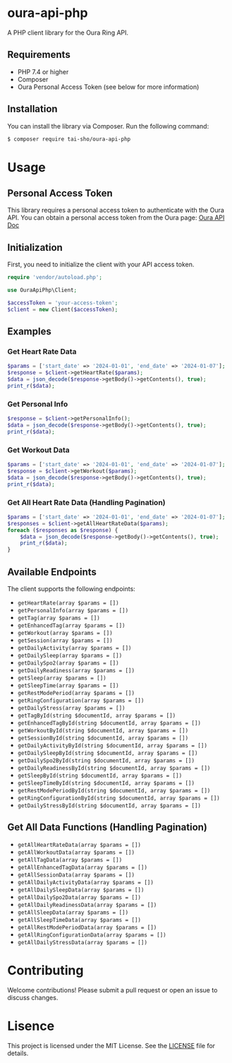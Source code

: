 # oura-api-php

A PHP client library for the Oura Ring API.

## Requirements

- PHP 7.4 or higher
- Composer
- Oura Personal Access Token (see below for more information)

## Installation

You can install the library via Composer. Run the following command:

```bash
$ composer require tai-sho/oura-api-php
```

# Usage
## Personal Access Token
This library requires a personal access token to authenticate with the Oura API. You can obtain a personal access token from the Oura page:
[Oura API Doc](https://cloud.ouraring.com/docs)

## Initialization
First, you need to initialize the client with your API access token.
```php
require 'vendor/autoload.php';

use OuraApiPhp\Client;

$accessToken = 'your-access-token';
$client = new Client($accessToken);
```

## Examples
### Get Heart Rate Data
```php
$params = ['start_date' => '2024-01-01', 'end_date' => '2024-01-07'];
$response = $client->getHeartRate($params);
$data = json_decode($response->getBody()->getContents(), true);
print_r($data);
```
### Get Personal Info
```php
$response = $client->getPersonalInfo();
$data = json_decode($response->getBody()->getContents(), true);
print_r($data);

```
### Get Workout Data
```php
$params = ['start_date' => '2024-01-01', 'end_date' => '2024-01-07'];
$response = $client->getWorkout($params);
$data = json_decode($response->getBody()->getContents(), true);
print_r($data);
```
### Get All Heart Rate Data (Handling Pagination)
```php
$params = ['start_date' => '2024-01-01', 'end_date' => '2024-01-07'];
$responses = $client->getAllHeartRateData($params);
foreach ($responses as $response) {
    $data = json_decode($response->getBody()->getContents(), true);
    print_r($data);
}

```
## Available Endpoints
The client supports the following endpoints:

- `getHeartRate(array $params = [])`
- `getPersonalInfo(array $params = [])`
- `getTag(array $params = [])`
- `getEnhancedTag(array $params = [])`
- `getWorkout(array $params = [])`
- `getSession(array $params = [])`
- `getDailyActivity(array $params = [])`
- `getDailySleep(array $params = [])`
- `getDailySpo2(array $params = [])`
- `getDailyReadiness(array $params = [])`
- `getSleep(array $params = [])`
- `getSleepTime(array $params = [])`
- `getRestModePeriod(array $params = [])`
- `getRingConfiguration(array $params = [])`
- `getDailyStress(array $params = [])`
- `getTagById(string $documentId, array $params = [])`
- `getEnhancedTagById(string $documentId, array $params = [])`
- `getWorkoutById(string $documentId, array $params = [])`
- `getSessionById(string $documentId, array $params = [])`
- `getDailyActivityById(string $documentId, array $params = [])`
- `getDailySleepById(string $documentId, array $params = [])`
- `getDailySpo2ById(string $documentId, array $params = [])`
- `getDailyReadinessById(string $documentId, array $params = [])`
- `getSleepById(string $documentId, array $params = [])`
- `getSleepTimeById(string $documentId, array $params = [])`
- `getRestModePeriodById(string $documentId, array $params = [])`
- `getRingConfigurationById(string $documentId, array $params = [])`
- `getDailyStressById(string $documentId, array $params = [])`

## Get All Data Functions (Handling Pagination)
- `getAllHeartRateData(array $params = [])`
- `getAllWorkoutData(array $params = [])`
- `getAllTagData(array $params = [])`
- `getAllEnhancedTagData(array $params = [])`
- `getAllSessionData(array $params = [])`
- `getAllDailyActivityData(array $params = [])`
- `getAllDailySleepData(array $params = [])`
- `getAllDailySpo2Data(array $params = [])`
- `getAllDailyReadinessData(array $params = [])`
- `getAllSleepData(array $params = [])`
- `getAllSleepTimeData(array $params = [])`
- `getAllRestModePeriodData(array $params = [])`
- `getAllRingConfigurationData(array $params = [])`
- `getAllDailyStressData(array $params = [])`

# Contributing
Welcome contributions! Please submit a pull request or open an issue to discuss changes.

# Lisence
This project is licensed under the MIT License. See the [LICENSE](https://github.com/tai-sho/oura-api-php/blob/main/LICENSE) file for details.
